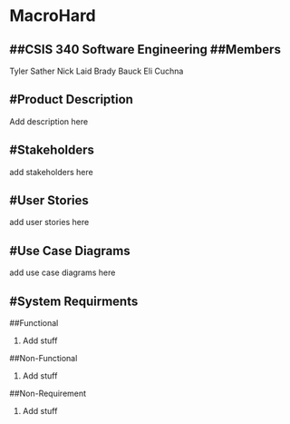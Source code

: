 # MacroHard
##CSIS 340 Software Engineering 
##Members
---
Tyler Sather 
Nick Laid
Brady Bauck
Eli Cuchna

#Product Description
---
Add description here

#Stakeholders
---
add stakeholders here

#User Stories
---
add user stories here

#Use Case Diagrams
---
add use case diagrams here

#System Requirments
--- 
##Functional
1. Add stuff

##Non-Functional
1. Add stuff

##Non-Requirement
1. Add stuff